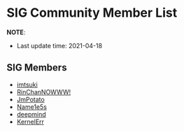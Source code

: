 # SIG Community Member List

**NOTE**:

* Last update time: 2021-04-18

## SIG Members

* [imtsuki](https://github.com/imtsuki)
* [RinChanNOWWW!](https://github.com/RinChanNOWWW)
* [JmPotato](https://github.com/JmPotato)
* [Name1e5s](https://github.com/name1e5s)
* [deepmind](https://github.com/Jason210314)
* [KernelErr](https://github.com/KernelErr)
